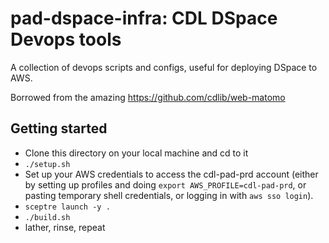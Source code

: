 # pad-dspace-infra: CDL DSpace Devops tools
A collection of devops scripts and configs, useful for deploying DSpace to AWS.

Borrowed from the amazing https://github.com/cdlib/web-matomo

## Getting started
* Clone this directory on your local machine and cd to it
* `./setup.sh`
* Set up your AWS credentials to access the cdl-pad-prd account (either by setting up
profiles and doing `export AWS_PROFILE=cdl-pad-prd`, or pasting temporary shell
credentials, or logging in with `aws sso login`).
* `sceptre launch -y .`
* `./build.sh`
* lather, rinse, repeat
